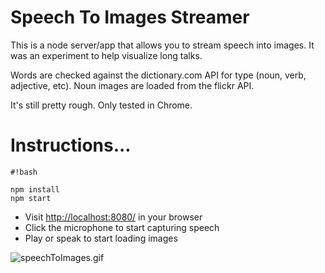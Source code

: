 # Speech To Images Streamer #

This is a node server/app that allows you to stream speech into images. It was an experiment to help visualize long talks. 

Words are checked against the dictionary.com API for type (noun, verb, adjective, etc). Noun images are loaded from the flickr API.

It's still pretty rough. Only tested in Chrome.


# Instructions... #


```
#!bash

npm install
npm start
```

* Visit [http://localhost:8080/](http://localhost:8080/) in your browser
* Click the microphone to start capturing speech
* Play or speak to start loading images



![speechToImages.gif](https://bitbucket.org/repo/L4MoA9/images/3608316079-speechToImages.gif)